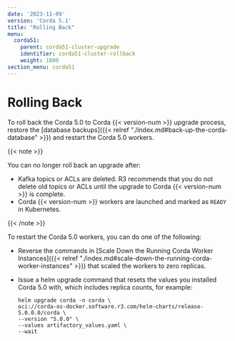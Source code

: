 ```yaml
---
date: '2023-11-09'
version: 'Corda 5.1'
title: "Rolling Back"
menu:
  corda51:
    parent: corda51-cluster-upgrade
    identifier: corda51-cluster-rollback
    weight: 1000
section_menu: corda51
---
```

# Rolling Back

To roll back the Corda 5.0 to Corda {{< version-num >}} upgrade process, restore the [database backups]({{< relref "./index.md#back-up-the-corda-database" >}}) and restart the Corda 5.0 workers.

{{< note >}}

You can no longer roll back an upgrade after:

* Kafka topics or ACLs are deleted. R3 recommends that you do not delete old topics or ACLs until the upgrade to Corda {{< version-num >}} is complete.
* Corda {{< version-num >}} workers are launched and marked as `READY` in Kubernetes.

{{< /note >}}

To restart the Corda 5.0 workers, you can do one of the following:

* Reverse the commands in [Scale Down the Running Corda Worker Instances]({{< relref "./index.md#scale-down-the-running-corda-worker-instances" >}}) that scaled the workers to zero replicas.
* Issue a helm upgrade command that resets the values you installed Corda 5.0 with, which includes replica counts, for example:

   ```
   helm upgrade corda -n corda \
  oci://corda-os-docker.software.r3.com/helm-charts/release-5.0.0.0/corda \
  --version "5.0.0" \
  --values artifactory_values.yaml \
  --wait
   ```